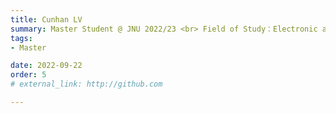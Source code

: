 ```yaml
---
title: Cunhan LV  
summary: Master Student @ JNU 2022/23 <br> Field of Study：Electronic and Information Engineering <br> B.E. (Zhejiang Sci-Tech University)
tags:
- Master

date: 2022-09-22
order: 5
# external_link: http://github.com

---
```

